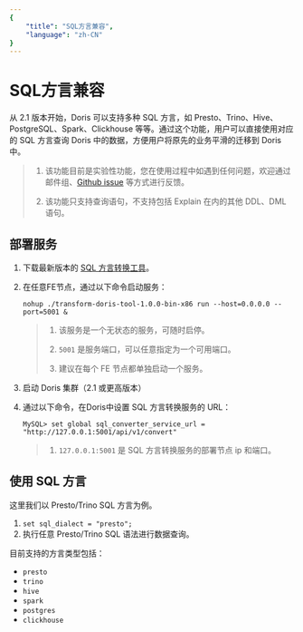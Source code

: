 ```yaml
---
{
    "title": "SQL方言兼容",
    "language": "zh-CN"
}
---
```


<!-- 
Licensed to the Apache Software Foundation (ASF) under one
or more contributor license agreements.  See the NOTICE file
distributed with this work for additional information
regarding copyright ownership.  The ASF licenses this file
to you under the Apache License, Version 2.0 (the
"License"); you may not use this file except in compliance
with the License.  You may obtain a copy of the License at

  http://www.apache.org/licenses/LICENSE-2.0

Unless required by applicable law or agreed to in writing,
software distributed under the License is distributed on an
"AS IS" BASIS, WITHOUT WARRANTIES OR CONDITIONS OF ANY
KIND, either express or implied.  See the License for the
specific language governing permissions and limitations
under the License.
-->

# SQL方言兼容

从 2.1 版本开始，Doris 可以支持多种 SQL 方言，如 Presto、Trino、Hive、PostgreSQL、Spark、Clickhouse 等等。通过这个功能，用户可以直接使用对应的 SQL 方言查询 Doris 中的数据，方便用户将原先的业务平滑的迁移到 Doris 中。

> 1. 该功能目前是实验性功能，您在使用过程中如遇到任何问题，欢迎通过邮件组、[Github issue](https://github.com/apache/doris/issues) 等方式进行反馈。
> 
> 2. 该功能只支持查询语句，不支持包括 Explain 在内的其他 DDL、DML 语句。

## 部署服务

1. 下载最新版本的 [SQL 方言转换工具](https://doris-build-1308700295.cos.ap-beijing.myqcloud.com/transform-doris-tool/transform-doris-tool-1.0.0-bin-x86)。
2.  在任意FE节点，通过以下命令启动服务：

	`nohup ./transform-doris-tool-1.0.0-bin-x86 run --host=0.0.0.0 --port=5001 &`

	> 1. 该服务是一个无状态的服务，可随时启停。
	>
	> 2. `5001` 是服务端口，可以任意指定为一个可用端口。
	>
	> 3. 建议在每个 FE 节点都单独启动一个服务。

3. 启动 Doris 集群（2.1 或更高版本）
4. 通过以下命令，在Doris中设置 SQL 方言转换服务的 URL：

	`MySQL> set global sql_converter_service_url = "http://127.0.0.1:5001/api/v1/convert"`
	
	> 1. `127.0.0.1:5001` 是 SQL 方言转换服务的部署节点 ip 和端口。
	
## 使用 SQL 方言

这里我们以 Presto/Trino SQL 方言为例。

1. `set sql_dialect = "presto";`
2. 执行任意 Presto/Trino SQL 语法进行数据查询。

目前支持的方言类型包括：

- `presto`
- `trino`
- `hive`
- `spark`
- `postgres`
- `clickhouse`

